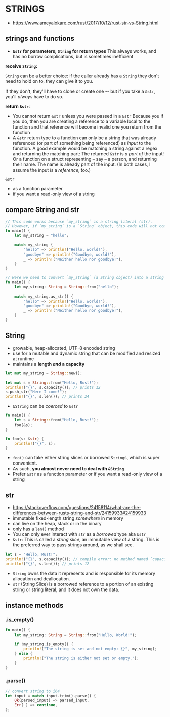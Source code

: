 # STRINGS

- https://www.ameyalokare.com/rust/2017/10/12/rust-str-vs-String.html

## strings and functions

- **`&str` for parameters; `String` for return types**
  This always works, and has no borrow complications, but is sometimes inefficient

**receive `String`:**

`String` can be a better choice: if the caller already has a `String` they don't need to hold on to, they can give it to you. 

If they don't, they'll have to clone or create one -- but if you take a `&str`, you'll _always_ have to do so.

**return `&str`**:

- You cannot return `&str` unless you were passed in a `&str`
  Because you if you do, then you are creating a reference to a variable local to the function and that reference will become invalid one you return from the function
- A `&str` return type to a function can only be a string that was already referenced (or part of something being referenced) as _input_ to the function. A good example would be matching a string against a regex and returning the matching part: The returned `&str` is _a part of_ the input! Or a function on a struct representing – say – a person, and returning their name. The name is already part of the input. (In both cases, I assume the input is a _reference_, too.)

`&str` 
- as a function parameter
- if you want a read-only view of a string

## compare String and str

```rust
// This code works because `my_string` is a string literal (str).
// However, if `my_string` is a `String` object, this code will not compile.
fn main() {
    let my_string = "hello";
​
    match my_string {
        "hello" => println!("Hello, world!"),
        "goodbye" => println!("Goodbye, world!"),
        _ => println!("Neither hello nor goodbye!"),
    }
}
```

```rust
// Here we need to convert `my_string` (a String object) into a string slice (str)
fn main() {
    let my_string: String = String::from("hello");
​
    match my_string.as_str() {
        "hello" => println!("Hello, world!"),
        "goodbye" => println!("Goodbye, world!"),
        _ => println!("Neither hello nor goodbye!"),
    }
}
```
## String

  - growable, heap-allocated, UTF-8 encoded string
  - use for a mutable and dynamic string that can be modified and resized at runtime
  - maintains a **length _and_ a capacity**

```rust
let mut my_string = String::new();
```

```rust
let mut s = String::from("Hello, Rust!");
println!("{}", s.capacity()); // prints 12
s.push_str("Here I come!");
println!("{}", s.len()); // prints 24
```

- `&String` can be _coerced_ to `&str`

```rust
fn main() {
    let s = String::from("Hello, Rust!");
    foo(&s);
}

fn foo(s: &str) {
    println!("{}", s);
}
```

- `foo()` can take either string slices or borrowed `String`s, which is super convenient. 
- As such, **you almost never need to deal with `&String`**
- Prefer `&str` as a function parameter or if you want a read-only view of a string
## str

- https://stackoverflow.com/questions/24158114/what-are-the-differences-between-rusts-string-and-str/24159933#24159933
- immutable fixed-length string _somewhere_ in memory
- can live on the heap, stack or in the binary
- only has a `len()` method
- You can only ever interact with `str` as a _borrowed_ type aka `&str`
- `&str`: This is called a _string slice_, an immutable view of a string. This is the preferred way to pass strings around, as we shall see.

```rust
let s = "Hello, Rust!";
println!("{}", s.capacity()); // compile error: no method named `capacity` found for type `&str`
println!("{}", s.len()); // prints 12
```

- `String` owns the data it represents and is responsible for its memory allocation and deallocation.
- `str` (String Slice) is a borrowed reference to a portion of an existing string or string literal, and it does not own the data.

## instance methods
### .is_empty()

```rust
fn main() {
    let my_string: String = String::from("Hello, World!");

    if !my_string.is_empty() {
        println!("The string is set and not empty: {}", my_string);
    } else {
        println!("The string is either not set or empty.");
    }
}
```

### .parse()

```rust
// convert string to i64
let input = match input.trim().parse() {
    Ok(parsed_input) => parsed_input,
    Err(_) => continue,
};
```